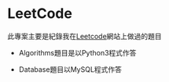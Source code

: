# LeetCode

此專案主要是紀錄我在[Leetcode](https://leetcode.com/)網站上做過的題目

* Algorithms題目是以Python3程式作答

* Database題目以MySQL程式作答

